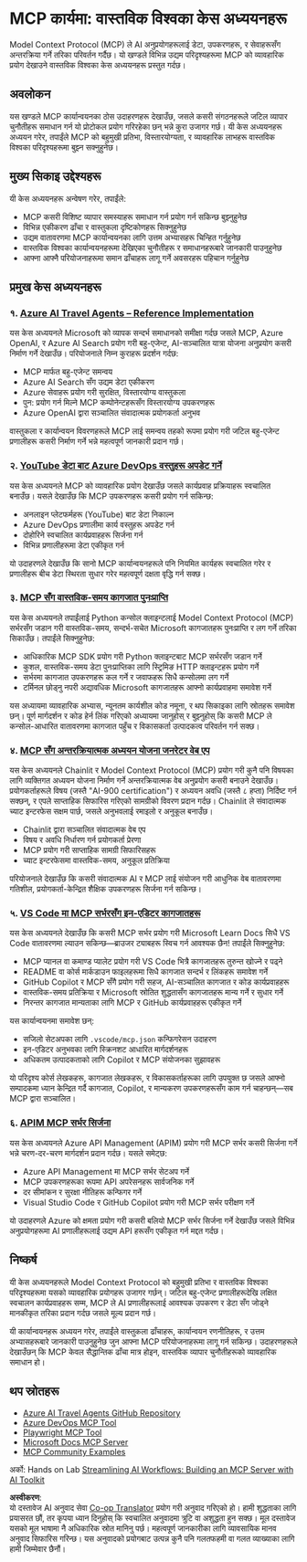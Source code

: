 <!--
CO_OP_TRANSLATOR_METADATA:
{
  "original_hash": "873741da08dd6537858d5e14c3a386e1",
  "translation_date": "2025-07-14T05:44:26+00:00",
  "source_file": "09-CaseStudy/README.md",
  "language_code": "ne"
}
-->
# MCP कार्यमा: वास्तविक विश्वका केस अध्ययनहरू

Model Context Protocol (MCP) ले AI अनुप्रयोगहरूलाई डेटा, उपकरणहरू, र सेवाहरूसँग अन्तरक्रिया गर्ने तरिका परिवर्तन गर्दैछ। यो खण्डले विभिन्न उद्यम परिदृश्यहरूमा MCP को व्यावहारिक प्रयोग देखाउने वास्तविक विश्वका केस अध्ययनहरू प्रस्तुत गर्दछ।

## अवलोकन

यस खण्डले MCP कार्यान्वयनका ठोस उदाहरणहरू देखाउँछ, जसले कसरी संगठनहरूले जटिल व्यापार चुनौतीहरू समाधान गर्न यो प्रोटोकल प्रयोग गरिरहेका छन् भन्ने कुरा उजागर गर्छ। यी केस अध्ययनहरू अध्ययन गरेर, तपाईंले MCP को बहुमुखी प्रतिभा, विस्तारयोग्यता, र व्यावहारिक लाभहरू वास्तविक विश्वका परिदृश्यहरूमा बुझ्न सक्नुहुनेछ।

## मुख्य सिकाइ उद्देश्यहरू

यी केस अध्ययनहरू अन्वेषण गरेर, तपाईंले:

- MCP कसरी विशिष्ट व्यापार समस्याहरू समाधान गर्न प्रयोग गर्न सकिन्छ बुझ्नुहुनेछ
- विभिन्न एकीकरण ढाँचा र वास्तुकला दृष्टिकोणहरू सिक्नुहुनेछ
- उद्यम वातावरणमा MCP कार्यान्वयनका लागि उत्तम अभ्यासहरू चिन्हित गर्नुहुनेछ
- वास्तविक विश्वका कार्यान्वयनहरूमा देखिएका चुनौतीहरू र समाधानहरूबारे जानकारी पाउनुहुनेछ
- आफ्ना आफ्नै परियोजनाहरूमा समान ढाँचाहरू लागू गर्ने अवसरहरू पहिचान गर्नुहुनेछ

## प्रमुख केस अध्ययनहरू

### १. [Azure AI Travel Agents – Reference Implementation](./travelagentsample.md)

यस केस अध्ययनले Microsoft को व्यापक सन्दर्भ समाधानको समीक्षा गर्दछ जसले MCP, Azure OpenAI, र Azure AI Search प्रयोग गरी बहु-एजेन्ट, AI-सञ्चालित यात्रा योजना अनुप्रयोग कसरी निर्माण गर्ने देखाउँछ। परियोजनाले निम्न कुराहरू प्रदर्शन गर्दछ:

- MCP मार्फत बहु-एजेन्ट समन्वय
- Azure AI Search सँग उद्यम डेटा एकीकरण
- Azure सेवाहरू प्रयोग गरी सुरक्षित, विस्तारयोग्य वास्तुकला
- पुन: प्रयोग गर्न मिल्ने MCP कम्पोनेन्टहरूसँग विस्तारयोग्य उपकरणहरू
- Azure OpenAI द्वारा सञ्चालित संवादात्मक प्रयोगकर्ता अनुभव

वास्तुकला र कार्यान्वयन विवरणहरूले MCP लाई समन्वय तहको रूपमा प्रयोग गरी जटिल बहु-एजेन्ट प्रणालीहरू कसरी निर्माण गर्ने भन्ने महत्वपूर्ण जानकारी प्रदान गर्छ।

### २. [YouTube डेटा बाट Azure DevOps वस्तुहरू अपडेट गर्ने](./UpdateADOItemsFromYT.md)

यस केस अध्ययनले MCP को व्यावहारिक प्रयोग देखाउँछ जसले कार्यप्रवाह प्रक्रियाहरू स्वचालित बनाउँछ। यसले देखाउँछ कि MCP उपकरणहरू कसरी प्रयोग गर्न सकिन्छ:

- अनलाइन प्लेटफर्महरू (YouTube) बाट डेटा निकाल्न
- Azure DevOps प्रणालीमा कार्य वस्तुहरू अपडेट गर्न
- दोहोरिने स्वचालित कार्यप्रवाहहरू सिर्जना गर्न
- विभिन्न प्रणालीहरूमा डेटा एकीकृत गर्न

यो उदाहरणले देखाउँछ कि सानो MCP कार्यान्वयनहरूले पनि नियमित कार्यहरू स्वचालित गरेर र प्रणालीहरू बीच डेटा स्थिरता सुधार गरेर महत्वपूर्ण दक्षता वृद्धि गर्न सक्छ।

### ३. [MCP सँग वास्तविक-समय कागजात पुनःप्राप्ति](./docs-mcp/README.md)

यस केस अध्ययनले तपाईंलाई Python कन्सोल क्लाइन्टलाई Model Context Protocol (MCP) सर्भरसँग जडान गरी वास्तविक-समय, सन्दर्भ-सचेत Microsoft कागजातहरू पुनःप्राप्ति र लग गर्ने तरिका सिकाउँछ। तपाईंले सिक्नुहुनेछ:

- आधिकारिक MCP SDK प्रयोग गरी Python क्लाइन्टबाट MCP सर्भरसँग जडान गर्ने
- कुशल, वास्तविक-समय डेटा पुनःप्राप्तिका लागि स्ट्रिमिङ HTTP क्लाइन्टहरू प्रयोग गर्ने
- सर्भरमा कागजात उपकरणहरू कल गर्ने र जवाफहरू सिधै कन्सोलमा लग गर्ने
- टर्मिनल छोड्नु नपरी अद्यावधिक Microsoft कागजातहरू आफ्नो कार्यप्रवाहमा समावेश गर्ने

यस अध्यायमा व्यावहारिक अभ्यास, न्यूनतम कार्यशील कोड नमूना, र थप सिकाइका लागि स्रोतहरू समावेश छन्। पूर्ण मार्गदर्शन र कोड हेर्न लिंक गरिएको अध्यायमा जानुहोस् र बुझ्नुहोस् कि कसरी MCP ले कन्सोल-आधारित वातावरणमा कागजात पहुँच र विकासकर्ता उत्पादकत्व परिवर्तन गर्न सक्छ।

### ४. [MCP सँग अन्तरक्रियात्मक अध्ययन योजना जनरेटर वेब एप](./docs-mcp/README.md)

यस केस अध्ययनले Chainlit र Model Context Protocol (MCP) प्रयोग गरी कुनै पनि विषयका लागि व्यक्तिगत अध्ययन योजना निर्माण गर्ने अन्तरक्रियात्मक वेब अनुप्रयोग कसरी बनाउने देखाउँछ। प्रयोगकर्ताहरूले विषय (जस्तै "AI-900 certification") र अध्ययन अवधि (जस्तै ८ हप्ता) निर्दिष्ट गर्न सक्छन्, र एपले साप्ताहिक सिफारिस गरिएको सामग्रीको विवरण प्रदान गर्दछ। Chainlit ले संवादात्मक च्याट इन्टरफेस सक्षम पार्छ, जसले अनुभवलाई रमाइलो र अनुकूल बनाउँछ।

- Chainlit द्वारा सञ्चालित संवादात्मक वेब एप
- विषय र अवधि निर्धारण गर्न प्रयोगकर्ता प्रेरणा
- MCP प्रयोग गरी साप्ताहिक सामग्री सिफारिसहरू
- च्याट इन्टरफेसमा वास्तविक-समय, अनुकूल प्रतिक्रिया

परियोजनाले देखाउँछ कि कसरी संवादात्मक AI र MCP लाई संयोजन गरी आधुनिक वेब वातावरणमा गतिशील, प्रयोगकर्ता-केन्द्रित शैक्षिक उपकरणहरू सिर्जना गर्न सकिन्छ।

### ५. [VS Code मा MCP सर्भरसँग इन-एडिटर कागजातहरू](./docs-mcp/README.md)

यस केस अध्ययनले देखाउँछ कि कसरी MCP सर्भर प्रयोग गरी Microsoft Learn Docs सिधै VS Code वातावरणमा ल्याउन सकिन्छ—ब्राउजर ट्याबहरू स्विच गर्न आवश्यक छैन! तपाईंले सिक्नुहुनेछ:

- MCP प्यानल वा कमाण्ड प्यालेट प्रयोग गरी VS Code भित्रै कागजातहरू तुरुन्त खोज्ने र पढ्ने
- README वा कोर्स मार्कडाउन फाइलहरूमा सिधै कागजात सन्दर्भ र लिंकहरू समावेश गर्ने
- GitHub Copilot र MCP सँगै प्रयोग गरी सहज, AI-सञ्चालित कागजात र कोड कार्यप्रवाहहरू
- वास्तविक-समय प्रतिक्रिया र Microsoft स्रोतित शुद्धतासँग कागजातहरू मान्य गर्ने र सुधार गर्ने
- निरन्तर कागजात मान्यताका लागि MCP र GitHub कार्यप्रवाहहरू एकीकृत गर्ने

यस कार्यान्वयनमा समावेश छन्:
- सजिलो सेटअपका लागि `.vscode/mcp.json` कन्फिगरेसन उदाहरण
- इन-एडिटर अनुभवका लागि स्क्रिनशट आधारित मार्गदर्शनहरू
- अधिकतम उत्पादकताको लागि Copilot र MCP संयोजनका सुझावहरू

यो परिदृश्य कोर्स लेखकहरू, कागजात लेखकहरू, र विकासकर्ताहरूका लागि उपयुक्त छ जसले आफ्नो सम्पादकमा ध्यान केन्द्रित गर्दै कागजात, Copilot, र मान्यकरण उपकरणहरूसँग काम गर्न चाहन्छन्—सब MCP द्वारा सञ्चालित।

### ६. [APIM MCP सर्भर सिर्जना](./apimsample.md)

यस केस अध्ययनले Azure API Management (APIM) प्रयोग गरी MCP सर्भर कसरी सिर्जना गर्ने भन्ने चरण-दर-चरण मार्गदर्शन प्रदान गर्दछ। यसले समेट्छ:

- Azure API Management मा MCP सर्भर सेटअप गर्ने
- MCP उपकरणहरूका रूपमा API अपरेसनहरू सार्वजनिक गर्ने
- दर सीमांकन र सुरक्षा नीतिहरू कन्फिगर गर्ने
- Visual Studio Code र GitHub Copilot प्रयोग गरी MCP सर्भर परीक्षण गर्ने

यो उदाहरणले Azure को क्षमता प्रयोग गरी कसरी बलियो MCP सर्भर सिर्जना गर्ने देखाउँछ जसले विभिन्न अनुप्रयोगहरूमा AI प्रणालीहरूलाई उद्यम API हरूसँग एकीकृत गर्न मद्दत गर्दछ।

## निष्कर्ष

यी केस अध्ययनहरूले Model Context Protocol को बहुमुखी प्रतिभा र वास्तविक विश्वका परिदृश्यहरूमा यसको व्यावहारिक प्रयोगहरू उजागर गर्छन्। जटिल बहु-एजेन्ट प्रणालीहरूदेखि लक्षित स्वचालन कार्यप्रवाहहरू सम्म, MCP ले AI प्रणालीहरूलाई आवश्यक उपकरण र डेटा सँग जोड्ने मानकीकृत तरिका प्रदान गर्दछ जसले मूल्य प्रदान गर्छ।

यी कार्यान्वयनहरू अध्ययन गरेर, तपाईंले वास्तुकला ढाँचाहरू, कार्यान्वयन रणनीतिहरू, र उत्तम अभ्यासहरूबारे जानकारी पाउनुहुनेछ जुन आफ्ना MCP परियोजनाहरूमा लागू गर्न सकिन्छ। उदाहरणहरूले देखाउँछन् कि MCP केवल सैद्धान्तिक ढाँचा मात्र होइन, वास्तविक व्यापार चुनौतीहरूको व्यावहारिक समाधान हो।

## थप स्रोतहरू

- [Azure AI Travel Agents GitHub Repository](https://github.com/Azure-Samples/azure-ai-travel-agents)
- [Azure DevOps MCP Tool](https://github.com/microsoft/azure-devops-mcp)
- [Playwright MCP Tool](https://github.com/microsoft/playwright-mcp)
- [Microsoft Docs MCP Server](https://github.com/MicrosoftDocs/mcp)
- [MCP Community Examples](https://github.com/microsoft/mcp)

अर्को: Hands on Lab [Streamlining AI Workflows: Building an MCP Server with AI Toolkit](../10-StreamliningAIWorkflowsBuildingAnMCPServerWithAIToolkit/README.md)

**अस्वीकरण**:  
यो दस्तावेज AI अनुवाद सेवा [Co-op Translator](https://github.com/Azure/co-op-translator) प्रयोग गरी अनुवाद गरिएको हो। हामी शुद्धताका लागि प्रयासरत छौं, तर कृपया ध्यान दिनुहोस् कि स्वचालित अनुवादमा त्रुटि वा अशुद्धता हुन सक्छ। मूल दस्तावेज यसको मूल भाषामा नै अधिकारिक स्रोत मानिनु पर्छ। महत्वपूर्ण जानकारीका लागि व्यावसायिक मानव अनुवाद सिफारिस गरिन्छ। यस अनुवादको प्रयोगबाट उत्पन्न कुनै पनि गलतफहमी वा गलत व्याख्याका लागि हामी जिम्मेवार छैनौं।